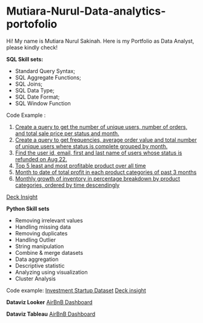 # Mutiara-Nurul-Data-analytics-portofolio
Hi! My name is Mutiara Nurul Sakinah. Here is my Portfolio as Data Analyst, please kindly check!

**SQL Skill sets:**

- Standard Query Syntax;
- SQL Aggregate Functions;
- SQL Joins;
- SQL Data Type;
- SQL Date Format;
- SQL Window Function

Code Example :
1. [Create a query to get the number of unique users, number of orders, and total sale price per status and month.](https://console.cloud.google.com/bigquery?sq=386225606559:7f8e3689a22044e8aa339b826f840c81&project=root-logic-354412&ws=!1m4!1m3!8m2!1s386225606559!2s7f8e3689a22044e8aa339b826f840c81)
2. [Create a query to get frequencies, average order value and total number of unique users where status is complete grouped by month. ](https://console.cloud.google.com/bigquery?sq=386225606559:cae2fa006ee64364b5347918153f14c8)
3. [Find the user id, email, first and last name of users whose status is refunded on Aug 22.](https://console.cloud.google.com/bigquery?sq=386225606559:5939ea9a78bc4560b68f46862f3a309e&project=root-logic-354412&ws=!1m4!1m3!8m2!1s386225606559!2s5939ea9a78bc4560b68f46862f3a309e)
4. [Top 5 least and most profitable product over all time](https://console.cloud.google.com/bigquery?sq=386225606559:7d7ad33a9658487ea2843702efda780a&project=root-logic-354412)
6. [Month to date of total profit in each product categories of past 3 months](https://console.cloud.google.com/bigquery?sq=386225606559:389dd6fa3dab4d3dabb556a4cef8a254&project=root-logic-354412)
7. [Monthly growth of inventory in percentage breakdown by product categories, ordered by time descendingly](https://console.cloud.google.com/bigquery?sq=386225606559:bfe60fd6db9542219e4db944f4307033&project=root-logic-354412&ws=!1m4!1m3!8m2!1s386225606559!2sbfe60fd6db9542219e4db944f4307033)

[Deck Insight](https://docs.google.com/presentation/d/1vx6K02_spbqo_4qdz_2UOjwa0X2NXR8V6_fENkqGji0/edit#slide=id.g184d659b514_0_62)

**Python Skill sets**

- Removing irrelevant values
- Handling missing data
- Removing duplicates
- Handling Outlier
- String manipulation
- Combine & merge datasets
- Data aggregation
- Descriptive statistic
- Analyzing using visualization
- Cluster Analysis

Code example:
[Investment Startup Dataset](https://colab.research.google.com/drive/1QUPsKGn4gco8LO2BQgL4hMA832o2XJLM?usp=sharing)
[Deck insight](https://docs.google.com/presentation/d/1gM-Z5lA388LxrYXWsaD4H1sn-xTqH0kgDZk6WpUuqzA/edit#slide=id.p)


**Dataviz Looker**
[AirBnB Dashboard](https://datastudio.google.com/reporting/23f4e5ae-5cca-4665-b5fd-8426e33fba7b)

**Dataviz Tableau**
[AirBnB Dashboard](https://public.tableau.com/views/AirBnB_Dashboard_MutiaraNuru/Dashboard1?:language=en-US&:display_count=n&:origin=viz_share_link)

